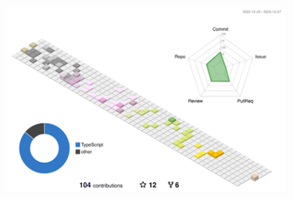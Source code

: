 <p align="center">
	<picture>
	  <source media="(prefers-color-scheme: dark)" srcset="profile-3d-contrib/profile-night-green.svg"/>
	  <source media="(prefers-color-scheme: light)" srcset="profile-3d-contrib/profile-season-animate.svg"/>
	  <img alt="github profile contributions chart" src="profile-3d-contrib/profile-season-animate.svg"/>
	</picture>
</p>
